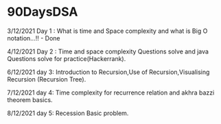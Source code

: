 # 90DaysDSA

3/12/2021 
Day 1 : What is time and Space complexity and what is Big O notation...!! - Done

4/12/2021
Day 2 : Time and space complexity Questions solve and java Questions solve for practice(Hackerrank).

6/12/2021
day 3: Introduction to Recursion,Use of Recursion,Visualising Recursion (Recursion Tree).

7/12/2021
day 4: Time complexity for recurrence relation and akhra bazzi theorem basics.

8/12/2021
day 5: Recession Basic problem.

